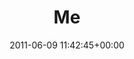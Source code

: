 ---
title:		"Me"
type:		"photos"
mediatype:		"upload"
location:		"Montpelier, France"
description:		"Road trip from London to Ibiza"
date:		"2011-06-09 11:42:45+00:00"
album:		"people"
filename:		"me-montpelier.md"
series:		""
cl_public_id:		"people/me-montpelier"
cl_version:		1520783589
format:		"tiff"
bytes:		4072420
width:		2560
height:		1696
colours:
- "#828282"
- "#262626"
- "#DFDFDF"
exposure_mode:		"Auto"
program:		"Aperture-priority AE"
aperture:		"4.0"
focal_length:		"32.0 mm"
iso:		"200"
shutter_speed:		"1/250"
metering:		"Multi-segment"
flash:		"Off, Did not fire"
white_balance:		"Custom"
colour_temp:		"4700"
has_crop:		"false"
orientation:		"Horizontal (normal)"
camera_model:		"NIKON D7000"
lens_info:		"18-200mm f/3.5-5.6"
artist: "Matt Finucane"
x_resolution:		"300"
y_resolution:		"300"
---